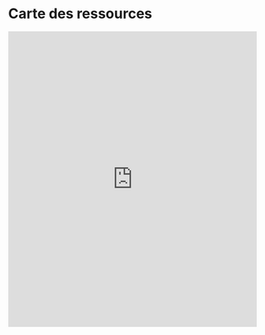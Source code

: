 <!-- Title: Carte DEMHETER
     Menu: Orienter un patient / Carte interactive
     Description: Carte interactive du projet DEMHETER -->

# Carte des ressources

<iframe style="width: 1563px; max-width: 100%; height: 600px; border: medium none; margin-top: 0px;" src="https://carto.demheter.fr" data-origwidth="" data-origheight=""></iframe>
